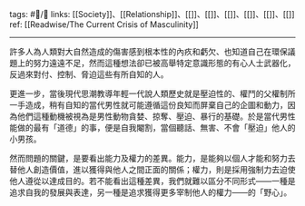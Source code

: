 tags: #📝️/🌿 
links: [[Society]]、[[Relationship]]、[[]]、[[]]、[[]]、[[]]、[[]]、[[]]
ref: 
[[Readwise/The Current Crisis of Masculinity]]

---
許多人為人類對大自然造成的傷害感到根本性的內疚和虧欠、也知道自己在環保議題上的努力遠遠不足，然而這種想法卻已被高舉特定意識形態的有心人士武器化，反過來對付、控制、脅迫這些有所自知的人。

更進一步，當後現代思潮教導年輕一代說人類歷史就是壓迫性的、權鬥的父權制所一手造成，稍有自知的當代男性就可能遵循這份良知而屏棄自己的企圖和動力，因為他們這種動機被視為是男性動物貪婪、掠奪、壓迫、暴行的基礎。於是當代男性能做的最有「道德」的事，便是自我閹割，當個聽話、無害、不會「壓迫」他人的小男孩。

然而問題的關鍵，是要看出能力及權力的差異。能力，是能夠以個人才能和努力去替他人創造價值，進以獲得與他人之間正面的關係；權力，則是採用強制力去迫使他人遵從以達成目的。若不能看出這種差異，我們就難以區分不同形式——一種是追求自我的發展與表達，另一種是追求獲得更多宰制他人的權力——的「野心」。